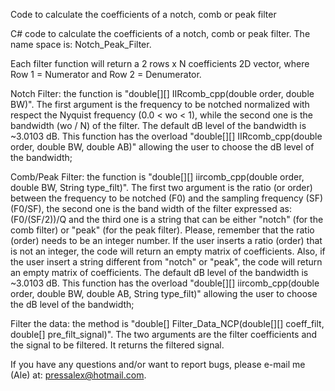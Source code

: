 Code to calculate the coefficients of a notch, comb or peak filter

C# code to calculate the coefficients of a notch, comb or peak filter. The name space is: Notch_Peak_Filter.

Each filter function will return a 2 rows x N coefficients 2D vector, where Row 1 = Numerator and Row 2 = Denumerator.

Notch Filter: the function is "double[][] IIRcomb_cpp(double order, double BW)". The first argument is the frequency to be notched normalized with respect the Nyquist frequency (0.0 < wo < 1), while the second one is the bandwidth (wo / N) of the filter. The default dB level of the bandwidth is ~3.0103 dB. This function has the overload "double[][] IIRcomb_cpp(double order, double BW, double AB)" allowing the user to choose the dB level of the bandwidth;

Comb/Peak Filter: the function is "double[][] iircomb_cpp(double order, double BW, String type_filt)". The first two argument is the ratio (or order) between the frequency to be notched (F0) and the sampling frequency (SF)(F0/SF), the second one is the band width of the filter expressed as: (F0/(SF/2))/Q and the third one is a string that can be either "notch" (for the comb filter) or "peak" (for the peak filter). Please, remember that the ratio (order) needs to be an integer number. If the user inserts a ratio (order) that is not an integer, the code will return an empty matrix of coefficients. Also, if the user insert a string different from "notch" or "peak", the code will return an empty matrix of coefficients. The default dB level of the bandwidth is ~3.0103 dB. This function has the overload "double[][] iircomb_cpp(double order, double BW, double AB, String type_filt)" allowing the user to choose the dB level of the bandwidth;

Filter the data: the method is "double[] Filter_Data_NCP(double[][] coeff_filt, double[] pre_filt_signal)". The two arguments are the filter coefficients and the signal to be filtered. It returns the filtered signal.

If you have any questions and/or want to report bugs, please e-mail me (Ale) at: pressalex@hotmail.com.
